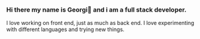 ### Hi there my name is Georgi👋 and i am a full stack developer. 
I love working on front end, just as much as back end.
I love experimenting with different languages and trying new things.
